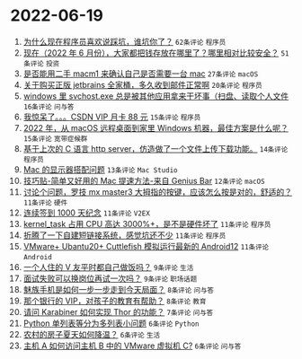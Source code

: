 # 2022-06-19

1. [为什么现在程序员喜欢说踩坑，谁坑你了？](https://www.v2ex.com/t/860614) `62条评论` `程序员`
1. [现在（2022 年 6 月份），大家都把钱存放在哪里了？哪里相对比较安全？](https://www.v2ex.com/t/860611) `51条评论` `投资`
1. [是否能用二手 macm1 来确认自己是否需要一台 mac](https://www.v2ex.com/t/860629) `27条评论` `macOS`
1. [关于购买正版 jetbrains 全家桶，多久收到邮件正常啊](https://www.v2ex.com/t/860643) `20条评论` `程序员`
1. [windows 里 svchost.exe 总是被其他应用拿来干坏事（扫盘、读取个人文件](https://www.v2ex.com/t/860612) `16条评论` `问与答`
1. [我惊呆了。。。CSDN VIP 月卡 88 元](https://www.v2ex.com/t/860634) `15条评论` `程序员`
1. [2022 年，从 macOS 远程桌面到家里 Windows 机器，最佳方案是什么呢？](https://www.v2ex.com/t/860633) `15条评论` `宽带症候群`
1. [基于上次的 C 语言 http server，仿造做了一个文件上传下载功能。](https://www.v2ex.com/t/860605) `14条评论` `程序员`
1. [Mac 的显示器搭配问题](https://www.v2ex.com/t/860608) `13条评论` `Mac Studio`
1. [技巧贴-简单又好用的 Mac 提速方法-来自 Genius Bar](https://www.v2ex.com/t/860631) `12条评论` `macOS`
1. [讨论个问题，罗技 mx master3 大拇指的按键，应该怎么按是对的，舒适的？](https://www.v2ex.com/t/860640) `11条评论` `硬件`
1. [连续签到 1000 天纪念](https://www.v2ex.com/t/860617) `11条评论` `V2EX`
1. [kernel_task 占用 CPU 高达 3000%+，是不是硬件坏了](https://www.v2ex.com/t/860615) `11条评论` `程序员`
1. [折腾了一下自建短链接系统，感觉坑还不少](https://www.v2ex.com/t/860613) `11条评论` `程序员`
1. [VMware+ Ubantu20+ Cuttlefish 模拟运行最新的 Android12](https://www.v2ex.com/t/860603) `11条评论` `Android`
1. [一个人住的 V 友平时都自己做饭吗？](https://www.v2ex.com/t/860649) `9条评论` `生活`
1. [面试失败可以换岗位再试一次吗？](https://www.v2ex.com/t/860623) `9条评论` `职场话题`
1. [魅族手机是如何一步一步走到今天局面？](https://www.v2ex.com/t/860648) `8条评论` `问与答`
1. [那个银行的 VIP，对孩子的教育有帮助？](https://www.v2ex.com/t/860622) `8条评论` `教育`
1. [请问 Karabiner 如何实现 Thor 的功能？](https://www.v2ex.com/t/860616) `7条评论` `问与答`
1. [Python 单列表等分为多列表小问题](https://www.v2ex.com/t/860658) `6条评论` `Python`
1. [农村的房子夏天如何降温？](https://www.v2ex.com/t/860657) `6条评论` `生活`
1. [主机 A 如何访问主机 B 中的 VMware 虚拟机 C?](https://www.v2ex.com/t/860646) `6条评论` `问与答`
